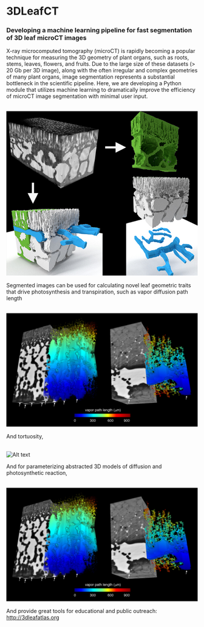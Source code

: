 # 3DLeafCT
### Developing a machine learning pipeline for fast segmentation of 3D leaf microCT images

X-ray microcomputed tomography (microCT) is rapidly becoming a popular technique for measuring the 3D geometry of plant organs, such as roots, stems, leaves, flowers, and fruits. Due to the large size of these datasets (> 20 Gb per 3D image), along with the often irregular and complex geometries of many plant organs, image segmentation represents a substantial bottleneck in the scientific pipeline. Here, we are developing a Python module that utilizes machine learning to dramatically improve the efficiency of microCT image segmentation with minimal user input.

<br> ![Alt text](imgs_readme/Nymphaea_Peelback_Panel.jpg?raw=true "Nymphaea Peelback Panel") <br>

Segmented images can be used for calculating novel leaf geometric traits that drive photosynthesis and transpiration, such as vapor diffusion path length

<br> ![Alt text](imgs_readme/3DRendering_Tortuosity.jpg?raw=true "3D Rendering Tortuosity") <br>

And tortuosity,

<br> ![Alt text](imgs_readme/Porosity_Panel.jpg?raw=true "Porosity Panel") <br>

And for parameterizing abstracted 3D models of diffusion and photosynthetic reaction,

<br> ![Alt text](imgs_readme/3DRendering_Tortuosity.jpg?raw=true "3D Rendering Tortuosity") <br>

And provide great tools for educational and public outreach: http://3dleafatlas.org
